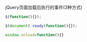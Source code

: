 jQuery页面加载后执行的事件(3种方式)

```javascript
$(function(){});

$(document).ready(function(){});

window.onload=function(){}


```